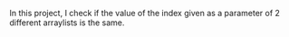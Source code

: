 In this project, I check if the value of the index given as a parameter of 2 different arraylists is the same.